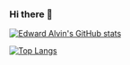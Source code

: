 ### Hi there 👋

[![Edward Alvin's GitHub stats](https://github-readme-stats.vercel.app/api?username=fl-sll&show_icons=true&theme=onedark)](https://github.com/anuraghazra/github-readme-stats)

[![Top Langs](https://github-readme-stats.vercel.app/api/top-langs/?username=fl-sll&theme=dracula)](https://github.com/anuraghazra/github-readme-stats)
